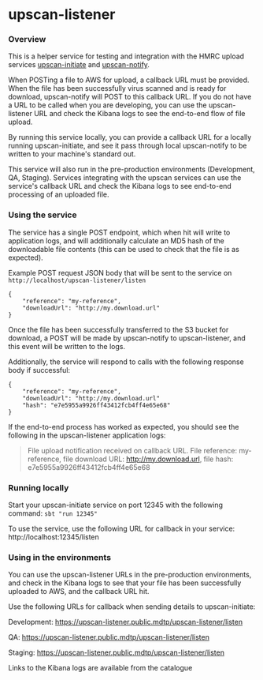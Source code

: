 # upscan-listener

### Overview

This is a helper service for testing and integration with the HMRC upload services [upscan-initiate](https://github.com/hmrc/upscan-initiate)
and [upscan-notify](https://github.com/hmrc/upscan-notify).

When POSTing a file to AWS for upload, a callback URL must be provided. When the file has been successfully virus scanned and is ready for download, upscan-notify will POST to this callback URL. If you do not have a URL to be called when you are developing, you can use the upscan-listener URL and check the Kibana logs to see the end-to-end flow of file upload.

By running this service locally, you can provide a callback URL for a locally running upscan-initiate, and see it pass through local upscan-notify to be written to your machine's standard out.

This service will also run in the pre-production environments (Development, QA, Staging). Services integrating with the upscan services can use the service's callback URL and check the Kibana logs to see end-to-end processing of
an uploaded file.

### Using the service
The service has a single POST endpoint, which when hit will write to application logs, and will additionally calculate an MD5 hash of the downloadable file contents (this can be used to check that the file is as expected).

Example POST request JSON body that will be sent to the service on ```http://localhost/upscan-listener/listen```
```
{
    "reference": "my-reference",
    "downloadUrl": "http://my.download.url"
}
```

Once the file has been successfully transferred to the S3 bucket for download, a POST will be made by upscan-notify to upscan-listener, and this event will be written to the logs.

Additionally, the service will respond to calls with the following response body if successful:
```
{
    "reference": "my-reference",
    "downloadUrl": "http://my.download.url"
    "hash": "e7e5955a9926ff43412fcb4ff4e65e68"
}
```

If the end-to-end process has worked as expected, you should see the following in the upscan-listener application logs:
> File upload notification received on callback URL. File reference: my-reference, file download URL: http://my.download.url, file hash: e7e5955a9926ff43412fcb4ff4e65e68

### Running locally
Start your upscan-initiate service on port 12345 with the following command: ```sbt "run 12345"```

To use the service, use the following URL for callback in your service: http://localhost:12345/listen

### Using in the environments
You can use the upscan-listener URLs in the pre-production environments, and check in the Kibana logs to see that your file has been successfully uploaded to AWS, and the callback URL hit.

Use the following URLs for callback when sending details to upscan-initiate:

Development: https://upscan-listener.public.mdtp/upscan-listener/listen

QA: https://upscan-listener.public.mdtp/upscan-listener/listen

Staging: https://upscan-listener.public.mdtp/upscan-listener/listen

Links to the Kibana logs are available from the catalogue